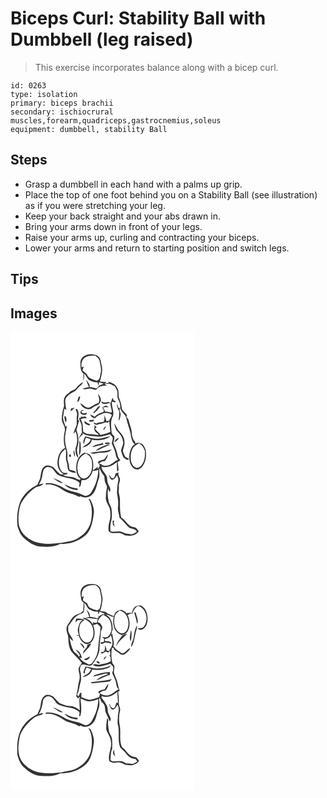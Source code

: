 # Biceps Curl: Stability Ball with Dumbbell (leg raised)
> This exercise incorporates balance along with a bicep curl.

``` 
id: 0263 
type: isolation 
primary: biceps brachii 
secondary: ischiocrural muscles,forearm,quadriceps,gastrocnemius,soleus 
equipment: dumbbell, stability Ball 
``` 

## Steps

 - Grasp a dumbbell in each hand with a palms up grip.
 - Place the top of one foot behind you on a Stability Ball (see illustration) as if you were stretching your leg.
 - Keep your back straight and your abs drawn in.
 - Bring your arms down in front of your legs.
 - Raise your arms up, curling and contracting your biceps.
 - Lower your arms and return to starting position and switch legs.

## Tips


## Images

<svg width="221pt" height="275pt" viewBox="0 0 221 275" xmlns="http://www.w3.org/2000/svg"><g fill="#FFF"><path d="M0 0h221v275H0V0m83.93 35.54c-.02 4.95-.55 10.85 3.59 14.44-.09 3.04-.09 6.09-.06 9.13.77-3 1.24-6.09.66-9.17 2.47 1.67 3.2 4.68 5.1 6.82 3.22 2.46 7.28 3.71 11.32 3.57.08 1.46.58 2.74 1.5 3.84 0-.99-.01-2.98-.01-3.97 1.93.63 3.88 1.22 5.81 1.88-1.92.81-3.87 1.55-5.78 2.38-.75 1.24-1.52 2.58-2.92 3.19-2.77-.59-5.5-1.37-8.33-1.6.92-3.51-2.36-5.88-3.89-8.62-.03.14-.08.42-.1.55 1.11 2.74 2.13 5.5 3.32 8.2-2.6.49-5.2 1.05-7.77 1.69 3.24 2.32 7.18-.89 10.72.3 2.29.15 5.25 2.51 6.94-.07 2.5-3.36 7.12-3.67 10.97-3.8 1.27.9 2.55 1.79 3.85 2.65-2.19-1.58-4.41-3.18-6.09-5.33 1.61.19 3.19 1 4.84.65 2.78-.59 4.97 1.74 7.39 2.7 1.33 2.56 3.37 5.01 3.37 8.04.22 2.64-.53 5.51.96 7.88 1.72 3.17 2.62 6.68 2.43 10.3l-2.12.04c-.47-1.85-1.08-3.67-2-5.36.16 3.24 1.02 6.47 2.74 9.23.55 3.83-.48 7.61-.6 11.43 1.97-2.1 1.9-5.07 2.53-7.7-.47-1.86-.96-3.72-1.58-5.54.36-.67.73-1.34 1.1-2.01.75 5.2 6.59 7.5 7.34 12.71 1.39 7.13 4.59 13.8 5.41 21.06.83 3.52 1.69 7.58 4.78 9.84-1.42.64-2.71 1.58-3.48 2.96-3.35 5.46-4.13 12.35-2.51 18.51 1.02 3.46 3.04 7.13 6.67 8.36 3.2 1.25 6.36-1.11 8.21-3.54 4.5-5.6 5.03-13.23 3.87-20.06-1.27-2.64-2.22-5.9-5.12-7.21-2.25-.88-4.9-1.43-7.13-.09-.12-.58-.35-1.74-.47-2.32-2.81-2.81-3.58-6.82-3.86-10.62-.31-5.18-2.69-9.89-3.72-14.92-.24-1.71-1.7-2.76-2.73-3.99.16-.49.49-1.46.65-1.94-1.4-3.46-5.92-5.02-6.23-9.07-.41-4.48-1.81-8.73-3.6-12.83-.29-3.96.29-8.3-2.22-11.72-1.83-3.96-6.25-5.35-10.09-6.55l.27 1.74c-1.37-.13-2.74-.24-4.11-.32l1.08-1.36c-2.55-.11-5.1-.29-7.64-.56 1.47-3.97 2.16-8.17 2.74-12.35.7-4.49-1.26-8.74-1.82-13.12-.64-4.34-5.05-6.75-9.11-6.98-6.12-1.19-14.04 1.83-15.07 8.63m-4.89 31.42c-1.78 2.92-5.64 2.87-7.98 5.15-2.28 1.99-5.35 3.55-6.21 6.7-1.39 3.19-.73 6.66-.52 9.99-1.72 4.89-2.69 10.05-2.8 15.23-.17 5.29 4.91 9.49 3.61 14.86-1.49 6.65-1.73 13.74.37 20.29-5.75 2.49-8.12 8.96-8.97 14.73-.96 6.26 1.27 13.49 7.29 16.44-1.43.64-3.04 1.16-4.46.11-3.19-2.37-5.42-5.77-8.37-8.39-3.1-1.64-7.46-3.3-10.4-.47-3.59 2.62-3.81 7.37-4.57 11.38-.21 3.76-2.41 6.91-3.72 10.34-9.33 4.45-17.39 12.06-21.22 21.78-3.14 8.81-3.6 18.38-2.76 27.62 1.6 5.4 3.66 11.12 8.13 14.83 5.45 4.96 12.03 9.46 19.62 9.91 7.97.6 16.36.61 23.64-3.15 4.45.48 8.86-.73 13.24-1.41 9.49-2.63 19.35-8.13 23.08-17.77 2.38-6 3.37-12.49 4.11-18.87.06-5.37-1.85-10.6-4.37-15.28-.56-.21-1.68-.64-2.24-.85 5.12 8.38 4.72 18.66 2.82 27.95-2.07 8.48-8.21 15.46-15.79 19.58-5.56 3.67-12.41 3.49-18.59 5.38-10.99 1.1-22.45 2.46-33.1-1.34-7.42-3.15-14.6-8.46-17.49-16.27-2.29-4.45-1.72-9.6-1.81-14.43.64-5.64 1-11.57 3.79-16.65 3.95-6.81 9.44-12.73 15.86-17.27 3.15-2.44 8.18-1.59 10.33-5.27-1.89.29-3.73.77-5.57 1.27 2.12-3.41 3.71-7.2 4.24-11.21.6-3.07.74-6.83 3.66-8.73 2.12-1.96 5.46-1.2 7.7.13 2.57 2.15 4.09 5.21 6.35 7.62 8.22 5.39 19.34 3.27 26.95 9.98-.21 1.76-.39 3.52-.49 5.29 2.9-1.62 1.88-5.89 3.13-8.65 6.8 2.01 11.49-5.25 13.09-10.87 2.32.05 4.61-.4 6.78-1.21-.26 9.63-3.32 19.09-8.61 27.14-1.41 2.37-4.08 3.84-6.78 4.15-1.64-.48-3.17-1.28-4.73-1.96-5.27-2.56-11.26-2.95-16.67-5.16-3.13-1.06-5.64-3.32-8.68-4.59-5.46-2.59-11.56-4.36-17.64-3.49.04.4.12 1.22.17 1.62 3.2-.73 6.46-.37 9.51.79 7.18 1.89 12.35 7.91 19.57 9.73 3.73.81 7.28 2.14 10.57 4.09.75-.22 1.51-.45 2.26-.67 4.03 2.61 9.69 1.53 13.15-1.54 5.65-4.88 5.81-12.86 8.42-19.37 1.7-4.08-.08-8.47.93-12.63 1.38 3.49 3.35 6.64 5.67 9.56.54 2.87.1 5.99 1.57 8.63.65 1.67 2.08 3.26 1.58 5.17-1.03 4.55-1.24 9.22-1.28 13.87.54 3.29 2.64 6.05 3.9 9.09 1.63 3.47 1.66 7.38 1.55 11.13-.04 4.79-2.49 9.21-2.31 14.02.19 1.67-.43 4.03 1.44 4.95 3.16 2.43 7.33.92 10.96 1.18 2.92-.18 5.28 1.8 7.78 3 5.69.83 12.83.38 16.11-5.12-1.59-1.92-2.87-4.82-5.75-4.85-7.09-.44-9.44-8.41-15.16-11.41-1.92-7.15-1.48-14.57-1.6-21.89.09-3.69-1.83-7.14-1.41-10.83.21-1.68.26-3.36.13-5.05-.25-3.2 2.04-6.21 1.08-9.42-.8-2.36-2.47-4.6-1.44-7.21-1.18.47-2.36.94-3.54 1.4-.74 2.06-.89 5.04-3.18 6.01-2.61-.32-3.51-3.14-4.86-5 .67 2.39.99 5.76 3.82 6.59 3-.39 4.38-3.25 5.97-5.43.59 1.99 1.94 3.96 1.46 6.12-1.16 4.93-1.27 10.01-1.6 15.03.98 5.57 1.95 11.22 1.24 16.89-.67 4.37 1.39 8.48 1.77 12.77 3.9 3.32 6.94 7.44 10.53 11.03 2.94 3.15 8.63 1.44 10.32 5.99-1.95 1.04-3.82 2.27-5.93 2.97-1.92.07-3.8-.46-5.7-.64-3.54-.12-6.33-3.04-9.93-2.78-3.41.15-6.88 1.01-10.18-.3-.26-4.58-.06-9.24 1.35-13.64.72-4.02.46-8.16.12-12.21-.26-3.35-2.46-6.06-3.44-9.19-1.06-5.25-1.88-10.65-.78-15.98.48.99 1.43 2.99 1.91 3.99 2.25-3.55-.79-6.78-1.99-10.04-1.45-3.29-.26-7.31-2.56-10.32-1.66-3.41-5.21-5.98-5.38-9.98 6.71 1.95 13.61-1.09 18.54-5.58.07 3.9.14 7.81.23 11.71.59-.72 1.19-1.44 1.79-2.15-.19-3.24-.62-6.47-1.18-9.66 1.09-.58 2.19-1.16 3.29-1.74-1.07-2.11-2.85-3.92-3.27-6.32-.79-5.23-3.28-9.98-5.16-14.88.88-2.62 1.65-5.33 1.07-8.11-1.8-1.4-3.37-3.19-3.19-5.64-.43-5.63-1.44-11.68 1.04-16.99 3.36-6-1.57-12.38-.48-18.7 1.31.16 2.54.66 3.78 1.06.17-.38.49-1.14.65-1.52-.67-.33-2.02-1-2.69-1.33-.08-.64-.25-1.92-.33-2.55-.29.15-.88.46-1.17.61-.58 1.75-1.2 3.49-1.83 5.23-.69-.32-2.08-.96-2.77-1.28-2.85 1.58-5.79.73-8.49-.62.93 5.25 7.38 2.56 10.71 1.75.42 2.41.73 4.85 1.34 7.24.26 1.53 1.21 3.37-.13 4.66-2.42-.6-4.79-1.57-7.37-1.29-.63-1.79-1.49-3.49-2.48-5.11 2.32-.13 4.64-.21 6.97-.18-1.05-.63-2.07-1.32-3.16-1.86-1.84.25-3.27 1.68-4.91 2.45 1.41 1.23 2.32 2.77 2.02 4.73-1.92 1.36-4.6 1.14-6.31 2.94-1.82.58-3.2 1.86-4.46 3.25-1.8-.86-3.56-1.81-5.34-2.69.6 2.8 3.16 3.94 5.68 4.58 1.95-2.85 5.34-4 8.37-5.33 3.52-1.72 7.82-1.41 11.13.66l.59.58c-.87 2.46-2.17 4.72-3.39 7.01-1.07.15-2.14.28-3.21.41-.31-2.43-1.25-4.69-2.23-6.92-.17 2.56.42 5.39-1.04 7.68-2.86.89-6.18.02-8.66 2.21-1.16-.56-2.32-1.12-3.5-1.65 1.02 2.89 4.1 3.94 6.6 2.06 3.96.66 7.12-3.52 10.93-1.44.31-.59.93-1.79 1.24-2.38.54 4.42 1.14 8.84 1.41 13.29-3.67 2.06-7.85 2.64-11.85 3.75-.54-.77-1.06-1.56-1.56-2.35-1.99-1.49-3.65-3.34-5.11-5.34.72-.46 1.44-.93 2.16-1.39-.62-.71-1.88-2.14-2.5-2.86-.07.79-.05 1.57.06 2.35-1.52 3.11.73 6.13 3.35 7.7.43.51 1.27 1.55 1.7 2.06-4-.54-7.97-1.42-12.03-1.39-2.51 0-4.77-1.33-6.74-2.77-.44-5.08-.13-10.44-3-14.94 2.35-1.1 4.98-1.2 7.53-1.12-.75-.84-1.51-1.69-2.27-2.52-1.69 1.02-3.57.88-5.41.51l.6 1.22c-.65.16-1.95.46-2.6.62.53 1.91 1.35 3.72 2.19 5.52 1.96 3.53.66 7.66 1.54 11.45-1.29 2.72-3.22 5.15-3.88 8.16 1.46-1.93 2.48-4.37 4.92-5.26-.18-.53-.52-1.6-.69-2.13 5.38 4.44 12.55 3.28 18.95 4.6 4.85-.08 9.64-1.5 14.2-3.08 1.09 1.47 2.83 2.56 3.39 4.36.17 2.39-.7 4.68-1.18 6.98 2.15 4.53 4.35 9.13 4.98 14.17.17 1.96 1.47 3.51 2.53 5.08-4.11 1.6-6.9 5.45-11.18 6.67-3.1 1.02-6.93.83-9.4-1.5l-2.35-.2c1.67-2.3 4.39-3.32 7.13-3.34 2-2.33 3.34-5.16 3.83-8.19-1.67 1.84-2.92 4-4.44 5.96-2.53 1.13-5.65 1.27-7.67 3.35.07 1.78 1.84 2.81 2.2 4.5a7.37 7.37 0 0 1-2.76 3.91l.36-3.16c-1.47 2.16-3.82 3.38-5.99 4.71 1.13-6.04.97-12.91-2.96-17.95-1.55-2.28-4.58-2.37-6.93-3.28-7.16 2.73-10.07 11.19-9.98 18.29.1 4.78.95 10.83 5.64 13.28-.68.43-1.37.85-2.06 1.26-3.38-1.49-6.64-3.71-10.47-3.78-3.12-.06-6.18-.66-9.02-1.98 1.91-1.06 4.99-.07 5.69-2.71-2.42.28-5.32.5-7.08-1.56-4.41-5.15-4.18-12.82-2.19-18.94 1.01-3.55 3.84-6.02 6.53-8.34 1.83 5.12-.54 10.61 1.5 15.64 1 2.94.84 6.11 1.58 9.11 1.77 3.59 6.28 3.45 9.64 4.23-.81-3.58-5.2-2.83-7.85-4.01-.63-3.37-.69-6.86-1.89-10.1-1.41-3.37-.16-7.04-.71-10.53-.72-4.91-2.72-9.6-2.72-14.62-.46-6.08 1.6-11.89 2.22-17.87-.42.43-1.25 1.3-1.67 1.73-.9-4.32-3.76-8.36-2.75-12.93.59-3.01.6-6.15 1.6-9.06.76.65 1.5 1.32 2.23 2.01-.63-3.56-1.31-7.15-1.41-10.78-.07-5.43 5.16-8.61 9.35-10.92 3.63-1.11 5.15-4.84 7.96-7.05 1.62-1.37 3.59-2.62 3.96-4.89a24.293 24.293 0 0 0-7.92 6.79m26.05 7.56c.4 3.62 2.9 7.46.32 10.84-3.66 1.11-6.71 3.37-10.06 5.06-4.78 2.01-7.73-3.14-11.55-4.84 1.7 5.82 9.96 9.67 14.88 5.16 2.56-2.68 7.5-2.16 8.76-6.15 2.41-3.34.14-7.52-2.35-10.07m-23.25 3.1c-.72 2.16-1.39 4.34-1.74 6.6 2.86-.94 2.82-4.32 3.61-6.72l-1.87.12m17.79 18.46c.03.43.08 1.3.11 1.73.67-.62 1.35-1.24 2.04-1.85 2.71-1.67 4.18-4.63 6.14-7.04-4.44-.14-4.84 5.41-8.29 7.16m-27.19-4.14c-.01.82-.03 2.47-.03 3.29 1.59-1.44 3.21-2.85 4.68-4.41-1.56.32-3.11.71-4.65 1.12m5.55.95c.89 2.23 2.48 4.41 1.78 6.95-.65 3.65-.06 7.34-.31 11.01-.73 4.06-3.71 7.42-3.78 11.66.77-1.15 1.53-2.32 2.27-3.49 2.7 6.36 2.7 13.71.25 20.13-.57 4.02.02 9.04 3.26 11.85-.62-4.23-2.69-8.58-1.12-12.85 2.24-6.37 1.18-13.37-.94-19.63-.6-1.49.37-2.92.7-4.34.86-2.49 1.07-5.17 2.24-7.54-.33-.42-.99-1.27-1.33-1.69.3-3.82 1.55-8.07-.61-11.58-.42-1.32-1.46-.95-2.41-.48m6.31 2.17c-2.68 4.36 8.36 6.41 7.33 1.64-2.32 1.09-6.34 1.79-6.62-1.83.77-.18 2.3-.53 3.07-.71-1.39-1.02-2.91-.55-3.78.9m-19.82 6.18c.7 2.4.27 5.31 2.13 7.23.93-2.51.71-5.13-.65-7.43l-1.48.2m29.98 4.5c.05.42.16 1.25.21 1.67 2.35.69 4.8.35 5.94-2.07-2.05.16-4.1.33-6.15.4m-.54 6.43c.51-.34 1.53-1.03 2.05-1.37-2.54-1.05-4.95-2.35-7.14-4.01-1.13 3.31 2.76 4.3 5.09 5.38m30.42-2.56c.66 2.87 1.76 5.61 2.73 8.38 3.57 3.57 7.3 7.65 7.86 12.91 1.5 4.32-2.66 7.91-2.09 12.2.63 2.57 1.55 5.08 2.74 7.44 2 1.22 4.58 4.65 6.63 1.73-1.52-.88-3.26-1.43-4.62-2.56-1.04-2.18-2.21-4.35-2.69-6.74.21-3.77 2.5-7.2 1.89-11.07.09-4.94-2.84-9.11-6.1-12.53-2.89-2.72-3.6-6.91-6.35-9.76m-9.48 3.65c-2 .81-3.7 2.12-3.25 4.52 1.33-1.32 2.39-2.86 3.25-4.52M89.7 125.29c-1.18 2.9-3.47 6.15-1.64 9.28.63-2.65 1.38-5.27 2.57-7.72 1.87.61 3.75 1.19 5.63 1.77-1 5.44-7 6.43-10.01 10.23 4.74-1.53 10.91-3.86 11.27-9.7 7.4 1.55 16.26.89 22.29-4.04-5.29.8-10.32 3.21-15.75 2.89-4.99.46-9.57-1.81-14.36-2.71m35.23 7.06c2.02-1.44 4.29-2.88 5.15-5.33-2.48.83-4.97 2.43-5.15 5.33m-42.3-2.08c.18 6.07-.21 12.13-.39 18.19 2.67-3.81 2.09-8.57 2-12.96-.06-1.86-.5-3.71-1.61-5.23m30.77 2.69c-.14 2.98 4.36.91 6.09 1.25-1.07-2.62-4.07-1.17-6.09-1.25m-3.72.73c-3.96 1.02-8.62 1.28-11.6 4.43 4.61-.84 9.08-2.27 13.69-3.13-.68-.57-2.3-4.28-2.09-1.3m-.69 4.34c-2.43 1.19-5.11 2.39-6.45 4.9 2.84-1.18 5.41-2.94 8.3-4.03 2.96-1.26 6.18-2.06 8.78-4.05-3.77.12-7.25 1.66-10.63 3.18m-13.24 6.89c3.73 2.55 8.22-.3 12.32.01 4.55-.62 10.23.13 13.35-4-8.36 2.5-17.16 2.31-25.67 3.99m-18.27 5.14c-.14-2.92-.54-5.82-1.25-8.66-1.17 2.98-.4 6.04 1.25 8.66m-6.02-.11c1.55-.18 1.32-2.88-.08-3.14-1.48.23-1.27 2.83.08 3.14m-20.35 25.34c3.45 2.63 7.07 5.41 11.4 6.31-.04-.23-.13-.69-.17-.93-3.31-2.55-7.35-3.92-11.23-5.38m13.6 7.53c3.92 4.7 10.12 6.69 16.07 6.84-.09-.49-.29-1.46-.39-1.94-5.65-.23-10.57-2.88-15.68-4.9m57.92 43.56c-.31 2.77.12 5.59 2.36 7.49-.27-1.74-.7-3.45-1.17-5.15.22-.75.45-1.5.68-2.24-.47-.03-1.4-.07-1.87-.1z"/><path d="M89 31.03c3.63-3 8.61-2.77 13.03-2.55 1.97 1.89 4.54 3.65 4.97 6.56.73 4.59 2.41 9.23 1.25 13.9-.78 3.55-.65 8.55-5.03 9.62-2.81-1.05-5.68-2.02-8.31-3.47-1.9-1.15-2.53-3.42-3.84-5.07-1.56-1.34-3.27-2.52-4.81-3.89.66-1.53 1.03-3.15 1.65-4.69-.65.27-1.96.81-2.62 1.08-.59-4.09.15-8.9 3.71-11.49zM147.11 138.97c1.71-2.6 4.62-3.95 7.21-5.49 3.59 1.99 5.77 5.44 6.97 9.27.22 5.07.14 10.44-2.55 14.93-1.69 2.93-4.71 6.27-8.49 5.04-3.42-1.59-5.22-5.28-5.75-8.84-.57-5.06-.18-10.5 2.61-14.91zM90.34 145.61c3.67 1.92 6.77 5.16 7.32 9.43.54 5.38.64 11.31-2.48 16-1.94 2.95-5.44 5.81-9.18 4.48-3.91-1.95-5.22-6.64-5.69-10.65-.29-5.09.65-10.58 3.91-14.66 1.6-2.04 3.98-3.22 6.12-4.6z"/></g><g fill="#333"><path d="M83.93 35.54c1.03-6.8 8.95-9.82 15.07-8.63 4.06.23 8.47 2.64 9.11 6.98.56 4.38 2.52 8.63 1.82 13.12-.58 4.18-1.27 8.38-2.74 12.35 2.54.27 5.09.45 7.64.56l-1.08 1.36c1.37.08 2.74.19 4.11.32l-.27-1.74c3.84 1.2 8.26 2.59 10.09 6.55 2.51 3.42 1.93 7.76 2.22 11.72 1.79 4.1 3.19 8.35 3.6 12.83.31 4.05 4.83 5.61 6.23 9.07-.16.48-.49 1.45-.65 1.94 1.03 1.23 2.49 2.28 2.73 3.99 1.03 5.03 3.41 9.74 3.72 14.92.28 3.8 1.05 7.81 3.86 10.62.12.58.35 1.74.47 2.32 2.23-1.34 4.88-.79 7.13.09 2.9 1.31 3.85 4.57 5.12 7.21 1.16 6.83.63 14.46-3.87 20.06-1.85 2.43-5.01 4.79-8.21 3.54-3.63-1.23-5.65-4.9-6.67-8.36-1.62-6.16-.84-13.05 2.51-18.51.77-1.38 2.06-2.32 3.48-2.96-3.09-2.26-3.95-6.32-4.78-9.84-.82-7.26-4.02-13.93-5.41-21.06-.75-5.21-6.59-7.51-7.34-12.71-.37.67-.74 1.34-1.1 2.01.62 1.82 1.11 3.68 1.58 5.54-.63 2.63-.56 5.6-2.53 7.7.12-3.82 1.15-7.6.6-11.43-1.72-2.76-2.58-5.99-2.74-9.23.92 1.69 1.53 3.51 2 5.36l2.12-.04c.19-3.62-.71-7.13-2.43-10.3-1.49-2.37-.74-5.24-.96-7.88 0-3.03-2.04-5.48-3.37-8.04-2.42-.96-4.61-3.29-7.39-2.7-1.65.35-3.23-.46-4.84-.65 1.68 2.15 3.9 3.75 6.09 5.33-1.3-.86-2.58-1.75-3.85-2.65-3.85.13-8.47.44-10.97 3.8-1.69 2.58-4.65.22-6.94.07-3.54-1.19-7.48 2.02-10.72-.3 2.57-.64 5.17-1.2 7.77-1.69-1.19-2.7-2.21-5.46-3.32-8.2.02-.13.07-.41.1-.55 1.53 2.74 4.81 5.11 3.89 8.62 2.83.23 5.56 1.01 8.33 1.6 1.4-.61 2.17-1.95 2.92-3.19 1.91-.83 3.86-1.57 5.78-2.38-1.93-.66-3.88-1.25-5.81-1.88 0 .99.01 2.98.01 3.97-.92-1.1-1.42-2.38-1.5-3.84-4.04.14-8.1-1.11-11.32-3.57-1.9-2.14-2.63-5.15-5.1-6.82.58 3.08.11 6.17-.66 9.17-.03-3.04-.03-6.09.06-9.13-4.14-3.59-3.61-9.49-3.59-14.44M89 31.03c-3.56 2.59-4.3 7.4-3.71 11.49.66-.27 1.97-.81 2.62-1.08-.62 1.54-.99 3.16-1.65 4.69 1.54 1.37 3.25 2.55 4.81 3.89 1.31 1.65 1.94 3.92 3.84 5.07 2.63 1.45 5.5 2.42 8.31 3.47 4.38-1.07 4.25-6.07 5.03-9.62 1.16-4.67-.52-9.31-1.25-13.9-.43-2.91-3-4.67-4.97-6.56-4.42-.22-9.4-.45-13.03 2.55m58.11 107.94c-2.79 4.41-3.18 9.85-2.61 14.91.53 3.56 2.33 7.25 5.75 8.84 3.78 1.23 6.8-2.11 8.49-5.04 2.69-4.49 2.77-9.86 2.55-14.93-1.2-3.83-3.38-7.28-6.97-9.27-2.59 1.54-5.5 2.89-7.21 5.49z"/><path d="M79.04 66.96c2.11-2.81 4.83-5.13 7.92-6.79-.37 2.27-2.34 3.52-3.96 4.89-2.81 2.21-4.33 5.94-7.96 7.05-4.19 2.31-9.42 5.49-9.35 10.92.1 3.63.78 7.22 1.41 10.78a60.34 60.34 0 0 0-2.23-2.01c-1 2.91-1.01 6.05-1.6 9.06-1.01 4.57 1.85 8.61 2.75 12.93.42-.43 1.25-1.3 1.67-1.73-.62 5.98-2.68 11.79-2.22 17.87 0 5.02 2 9.71 2.72 14.62.55 3.49-.7 7.16.71 10.53 1.2 3.24 1.26 6.73 1.89 10.1 2.65 1.18 7.04.43 7.85 4.01-3.36-.78-7.87-.64-9.64-4.23-.74-3-.58-6.17-1.58-9.11-2.04-5.03.33-10.52-1.5-15.64-2.69 2.32-5.52 4.79-6.53 8.34-1.99 6.12-2.22 13.79 2.19 18.94 1.76 2.06 4.66 1.84 7.08 1.56-.7 2.64-3.78 1.65-5.69 2.71 2.84 1.32 5.9 1.92 9.02 1.98 3.83.07 7.09 2.29 10.47 3.78.69-.41 1.38-.83 2.06-1.26-4.69-2.45-5.54-8.5-5.64-13.28-.09-7.1 2.82-15.56 9.98-18.29 2.35.91 5.38 1 6.93 3.28 3.93 5.04 4.09 11.91 2.96 17.95 2.17-1.33 4.52-2.55 5.99-4.71l-.36 3.16a7.37 7.37 0 0 0 2.76-3.91c-.36-1.69-2.13-2.72-2.2-4.5 2.02-2.08 5.14-2.22 7.67-3.35 1.52-1.96 2.77-4.12 4.44-5.96-.49 3.03-1.83 5.86-3.83 8.19-2.74.02-5.46 1.04-7.13 3.34l2.35.2c2.47 2.33 6.3 2.52 9.4 1.5 4.28-1.22 7.07-5.07 11.18-6.67-1.06-1.57-2.36-3.12-2.53-5.08-.63-5.04-2.83-9.64-4.98-14.17.48-2.3 1.35-4.59 1.18-6.98-.56-1.8-2.3-2.89-3.39-4.36-4.56 1.58-9.35 3-14.2 3.08-6.4-1.32-13.57-.16-18.95-4.6.17.53.51 1.6.69 2.13-2.44.89-3.46 3.33-4.92 5.26.66-3.01 2.59-5.44 3.88-8.16-.88-3.79.42-7.92-1.54-11.45-.84-1.8-1.66-3.61-2.19-5.52.65-.16 1.95-.46 2.6-.62l-.6-1.22c1.84.37 3.72.51 5.41-.51.76.83 1.52 1.68 2.27 2.52-2.55-.08-5.18.02-7.53 1.12 2.87 4.5 2.56 9.86 3 14.94 1.97 1.44 4.23 2.77 6.74 2.77 4.06-.03 8.03.85 12.03 1.39-.43-.51-1.27-1.55-1.7-2.06-2.62-1.57-4.87-4.59-3.35-7.7-.11-.78-.13-1.56-.06-2.35.62.72 1.88 2.15 2.5 2.86-.72.46-1.44.93-2.16 1.39 1.46 2 3.12 3.85 5.11 5.34.5.79 1.02 1.58 1.56 2.35 4-1.11 8.18-1.69 11.85-3.75-.27-4.45-.87-8.87-1.41-13.29-.31.59-.93 1.79-1.24 2.38-3.81-2.08-6.97 2.1-10.93 1.44-2.5 1.88-5.58.83-6.6-2.06 1.18.53 2.34 1.09 3.5 1.65 2.48-2.19 5.8-1.32 8.66-2.21 1.46-2.29.87-5.12 1.04-7.68.98 2.23 1.92 4.49 2.23 6.92 1.07-.13 2.14-.26 3.21-.41 1.22-2.29 2.52-4.55 3.39-7.01l-.59-.58c-3.31-2.07-7.61-2.38-11.13-.66-3.03 1.33-6.42 2.48-8.37 5.33-2.52-.64-5.08-1.78-5.68-4.58 1.78.88 3.54 1.83 5.34 2.69 1.26-1.39 2.64-2.67 4.46-3.25 1.71-1.8 4.39-1.58 6.31-2.94.3-1.96-.61-3.5-2.02-4.73 1.64-.77 3.07-2.2 4.91-2.45 1.09.54 2.11 1.23 3.16 1.86-2.33-.03-4.65.05-6.97.18.99 1.62 1.85 3.32 2.48 5.11 2.58-.28 4.95.69 7.37 1.29 1.34-1.29.39-3.13.13-4.66-.61-2.39-.92-4.83-1.34-7.24-3.33.81-9.78 3.5-10.71-1.75 2.7 1.35 5.64 2.2 8.49.62.69.32 2.08.96 2.77 1.28.63-1.74 1.25-3.48 1.83-5.23.29-.15.88-.46 1.17-.61.08.63.25 1.91.33 2.55.67.33 2.02 1 2.69 1.33-.16.38-.48 1.14-.65 1.52-1.24-.4-2.47-.9-3.78-1.06-1.09 6.32 3.84 12.7.48 18.7-2.48 5.31-1.47 11.36-1.04 16.99-.18 2.45 1.39 4.24 3.19 5.64.58 2.78-.19 5.49-1.07 8.11 1.88 4.9 4.37 9.65 5.16 14.88.42 2.4 2.2 4.21 3.27 6.32-1.1.58-2.2 1.16-3.29 1.74.56 3.19.99 6.42 1.18 9.66-.6.71-1.2 1.43-1.79 2.15-.09-3.9-.16-7.81-.23-11.71-4.93 4.49-11.83 7.53-18.54 5.58.17 4 3.72 6.57 5.38 9.98 2.3 3.01 1.11 7.03 2.56 10.32 1.2 3.26 4.24 6.49 1.99 10.04-.48-1-1.43-3-1.91-3.99-1.1 5.33-.28 10.73.78 15.98.98 3.13 3.18 5.84 3.44 9.19.34 4.05.6 8.19-.12 12.21-1.41 4.4-1.61 9.06-1.35 13.64 3.3 1.31 6.77.45 10.18.3 3.6-.26 6.39 2.66 9.93 2.78 1.9.18 3.78.71 5.7.64 2.11-.7 3.98-1.93 5.93-2.97-1.69-4.55-7.38-2.84-10.32-5.99-3.59-3.59-6.63-7.71-10.53-11.03-.38-4.29-2.44-8.4-1.77-12.77.71-5.67-.26-11.32-1.24-16.89.33-5.02.44-10.1 1.6-15.03.48-2.16-.87-4.13-1.46-6.12-1.59 2.18-2.97 5.04-5.97 5.43-2.83-.83-3.15-4.2-3.82-6.59 1.35 1.86 2.25 4.68 4.86 5 2.29-.97 2.44-3.95 3.18-6.01 1.18-.46 2.36-.93 3.54-1.4-1.03 2.61.64 4.85 1.44 7.21.96 3.21-1.33 6.22-1.08 9.42.13 1.69.08 3.37-.13 5.05-.42 3.69 1.5 7.14 1.41 10.83.12 7.32-.32 14.74 1.6 21.89 5.72 3 8.07 10.97 15.16 11.41 2.88.03 4.16 2.93 5.75 4.85-3.28 5.5-10.42 5.95-16.11 5.12-2.5-1.2-4.86-3.18-7.78-3-3.63-.26-7.8 1.25-10.96-1.18-1.87-.92-1.25-3.28-1.44-4.95-.18-4.81 2.27-9.23 2.31-14.02.11-3.75.08-7.66-1.55-11.13-1.26-3.04-3.36-5.8-3.9-9.09.04-4.65.25-9.32 1.28-13.87.5-1.91-.93-3.5-1.58-5.17-1.47-2.64-1.03-5.76-1.57-8.63-2.32-2.92-4.29-6.07-5.67-9.56-1.01 4.16.77 8.55-.93 12.63-2.61 6.51-2.77 14.49-8.42 19.37-3.46 3.07-9.12 4.15-13.15 1.54-.75.22-1.51.45-2.26.67-3.29-1.95-6.84-3.28-10.57-4.09-7.22-1.82-12.39-7.84-19.57-9.73-3.05-1.16-6.31-1.52-9.51-.79-.05-.4-.13-1.22-.17-1.62 6.08-.87 12.18.9 17.64 3.49 3.04 1.27 5.55 3.53 8.68 4.59 5.41 2.21 11.4 2.6 16.67 5.16 1.56.68 3.09 1.48 4.73 1.96 2.7-.31 5.37-1.78 6.78-4.15 5.29-8.05 8.35-17.51 8.61-27.14-2.17.81-4.46 1.26-6.78 1.21-1.6 5.62-6.29 12.88-13.09 10.87-1.25 2.76-.23 7.03-3.13 8.65.1-1.77.28-3.53.49-5.29-7.61-6.71-18.73-4.59-26.95-9.98-2.26-2.41-3.78-5.47-6.35-7.62-2.24-1.33-5.58-2.09-7.7-.13-2.92 1.9-3.06 5.66-3.66 8.73-.53 4.01-2.12 7.8-4.24 11.21 1.84-.5 3.68-.98 5.57-1.27-2.15 3.68-7.18 2.83-10.33 5.27-6.42 4.54-11.91 10.46-15.86 17.27-2.79 5.08-3.15 11.01-3.79 16.65.09 4.83-.48 9.98 1.81 14.43 2.89 7.81 10.07 13.12 17.49 16.27 10.65 3.8 22.11 2.44 33.1 1.34 6.18-1.89 13.03-1.71 18.59-5.38 7.58-4.12 13.72-11.1 15.79-19.58 1.9-9.29 2.3-19.57-2.82-27.95.56.21 1.68.64 2.24.85 2.52 4.68 4.43 9.91 4.37 15.28-.74 6.38-1.73 12.87-4.11 18.87-3.73 9.64-13.59 15.14-23.08 17.77-4.38.68-8.79 1.89-13.24 1.41-7.28 3.76-15.67 3.75-23.64 3.15-7.59-.45-14.17-4.95-19.62-9.91-4.47-3.71-6.53-9.43-8.13-14.83-.84-9.24-.38-18.81 2.76-27.62 3.83-9.72 11.89-17.33 21.22-21.78 1.31-3.43 3.51-6.58 3.72-10.34.76-4.01.98-8.76 4.57-11.38 2.94-2.83 7.3-1.17 10.4.47 2.95 2.62 5.18 6.02 8.37 8.39 1.42 1.05 3.03.53 4.46-.11-6.02-2.95-8.25-10.18-7.29-16.44.85-5.77 3.22-12.24 8.97-14.73-2.1-6.55-1.86-13.64-.37-20.29 1.3-5.37-3.78-9.57-3.61-14.86.11-5.18 1.08-10.34 2.8-15.23-.21-3.33-.87-6.8.52-9.99.86-3.15 3.93-4.71 6.21-6.7 2.34-2.28 6.2-2.23 7.98-5.15m11.3 78.65c-2.14 1.38-4.52 2.56-6.12 4.6-3.26 4.08-4.2 9.57-3.91 14.66.47 4.01 1.78 8.7 5.69 10.65 3.74 1.33 7.24-1.53 9.18-4.48 3.12-4.69 3.02-10.62 2.48-16-.55-4.27-3.65-7.51-7.32-9.43z"/><path d="M105.09 74.52c2.49 2.55 4.76 6.73 2.35 10.07-1.26 3.99-6.2 3.47-8.76 6.15-4.92 4.51-13.18.66-14.88-5.16 3.82 1.7 6.77 6.85 11.55 4.84 3.35-1.69 6.4-3.95 10.06-5.06 2.58-3.38.08-7.22-.32-10.84zM81.84 77.62l1.87-.12c-.79 2.4-.75 5.78-3.61 6.72.35-2.26 1.02-4.44 1.74-6.6zM99.63 96.08c3.45-1.75 3.85-7.3 8.29-7.16-1.96 2.41-3.43 5.37-6.14 7.04-.69.61-1.37 1.23-2.04 1.85-.03-.43-.08-1.3-.11-1.73zM72.44 91.94c1.54-.41 3.09-.8 4.65-1.12-1.47 1.56-3.09 2.97-4.68 4.41 0-.82.02-2.47.03-3.29zM77.99 92.89c.95-.47 1.99-.84 2.41.48 2.16 3.51.91 7.76.61 11.58.34.42 1 1.27 1.33 1.69-1.17 2.37-1.38 5.05-2.24 7.54-.33 1.42-1.3 2.85-.7 4.34 2.12 6.26 3.18 13.26.94 19.63-1.57 4.27.5 8.62 1.12 12.85-3.24-2.81-3.83-7.83-3.26-11.85 2.45-6.42 2.45-13.77-.25-20.13-.74 1.17-1.5 2.34-2.27 3.49.07-4.24 3.05-7.6 3.78-11.66.25-3.67-.34-7.36.31-11.01.7-2.54-.89-4.72-1.78-6.95zM84.3 95.06c.87-1.45 2.39-1.92 3.78-.9-.77.18-2.3.53-3.07.71.28 3.62 4.3 2.92 6.62 1.83 1.03 4.77-10.01 2.72-7.33-1.64zM64.48 101.24l1.48-.2c1.36 2.3 1.58 4.92.65 7.43-1.86-1.92-1.43-4.83-2.13-7.23zM94.46 105.74c2.05-.07 4.1-.24 6.15-.4-1.14 2.42-3.59 2.76-5.94 2.07-.05-.42-.16-1.25-.21-1.67zM93.92 112.17c-2.33-1.08-6.22-2.07-5.09-5.38 2.19 1.66 4.6 2.96 7.14 4.01-.52.34-1.54 1.03-2.05 1.37zM124.34 109.61c2.75 2.85 3.46 7.04 6.35 9.76 3.26 3.42 6.19 7.59 6.1 12.53.61 3.87-1.68 7.3-1.89 11.07.48 2.39 1.65 4.56 2.69 6.74 1.36 1.13 3.1 1.68 4.62 2.56-2.05 2.92-4.63-.51-6.63-1.73a35.148 35.148 0 0 1-2.74-7.44c-.57-4.29 3.59-7.88 2.09-12.2-.56-5.26-4.29-9.34-7.86-12.91-.97-2.77-2.07-5.51-2.73-8.38zM114.86 113.26c-.86 1.66-1.92 3.2-3.25 4.52-.45-2.4 1.25-3.71 3.25-4.52zM89.7 125.29c4.79.9 9.37 3.17 14.36 2.71 5.43.32 10.46-2.09 15.75-2.89-6.03 4.93-14.89 5.59-22.29 4.04-.36 5.84-6.53 8.17-11.27 9.7 3.01-3.8 9.01-4.79 10.01-10.23-1.88-.58-3.76-1.16-5.63-1.77-1.19 2.45-1.94 5.07-2.57 7.72-1.83-3.13.46-6.38 1.64-9.28z"/><path d="M124.93 132.35c.18-2.9 2.67-4.5 5.15-5.33-.86 2.45-3.13 3.89-5.15 5.33zM82.63 130.27c1.11 1.52 1.55 3.37 1.61 5.23.09 4.39.67 9.15-2 12.96.18-6.06.57-12.12.39-18.19zM113.4 132.96c2.02.08 5.02-1.37 6.09 1.25-1.73-.34-6.23 1.73-6.09-1.25zM109.68 133.69c-.21-2.98 1.41.73 2.09 1.3-4.61.86-9.08 2.29-13.69 3.13 2.98-3.15 7.64-3.41 11.6-4.43zM108.99 138.03c3.38-1.52 6.86-3.06 10.63-3.18-2.6 1.99-5.82 2.79-8.78 4.05-2.89 1.09-5.46 2.85-8.3 4.03 1.34-2.51 4.02-3.71 6.45-4.9zM95.75 144.92c8.51-1.68 17.31-1.49 25.67-3.99-3.12 4.13-8.8 3.38-13.35 4-4.1-.31-8.59 2.54-12.32-.01zM77.48 150.06c-1.65-2.62-2.42-5.68-1.25-8.66.71 2.84 1.11 5.74 1.25 8.66zM71.46 149.95c-1.35-.31-1.56-2.91-.08-3.14 1.4.26 1.63 2.96.08 3.14zM51.11 175.29c3.88 1.46 7.92 2.83 11.23 5.38.04.24.13.7.17.93-4.33-.9-7.95-3.68-11.4-6.31zM64.71 182.82c5.11 2.02 10.03 4.67 15.68 4.9.1.48.3 1.45.39 1.94-5.95-.15-12.15-2.14-16.07-6.84zM122.63 226.38c.47.03 1.4.07 1.87.1-.23.74-.46 1.49-.68 2.24.47 1.7.9 3.41 1.17 5.15-2.24-1.9-2.67-4.72-2.36-7.49z"/></g></svg>
<svg width="221pt" height="275pt" viewBox="0 0 221 275" xmlns="http://www.w3.org/2000/svg"><g fill="#FFF"><path d="M0 0h221v275H0V0m85.85 31.94c-3.23 4.35-1.25 9.91-.83 14.79.92 1.06 1.84 2.11 2.77 3.16-.11 3.15-.27 6.3-.53 9.44a97.48 97.48 0 0 1-3.36 3.06c-5.28.66-9.84 4.41-12.24 9.08-1.4 2.86-4.03 5.15-4.36 8.47-.88 4.23 2.23 7.89 2.04 12.07.14 5.26.71 10.7 3.2 15.41 4.02 5.06 9.01 9.28 13.02 14.37-1.18 2.04-2.68 3.91-3.66 6.06-.89 3.43 1.25 6.73 1.1 10.17.24 4.14-1.62 7.97-2 12.04-.27 4-1.52 7.83-2.12 11.78.72.84 1.43 1.69 2.14 2.54.56-.46 1.69-1.38 2.25-1.84-1.42 5.38.2 10.9-.32 16.36-1.88-2-4.17-3.59-6.84-4.3-3.49-1.47-7.47-.37-10.91-2.02-2.08-.91-4.34-1.42-6.34-2.49-2.95-2.34-5.08-5.53-7.88-8.02-3.06-1.62-7.43-3.22-10.34-.47-3.6 2.61-3.84 7.35-4.57 11.35-.17 3.79-2.48 6.9-3.7 10.37-6.25 3.06-12.02 7.28-16.17 12.93-8.08 9.97-8.67 23.63-7.95 35.89 1.53 5.84 3.84 11.97 8.72 15.84 5.56 4.99 12.34 9.32 20.03 9.55 7.5.34 15.4.54 22.24-3.09 12.39.07 25.63-3.86 33.75-13.73 4.51-6.38 5.66-14.33 6.85-21.86.97-4.69-.54-9.39-2.07-13.77-.91-1.92-1.73-4.61-4.22-4.82 5.16 8.04 4.64 18.07 3.02 27.09-1.92 8.79-8.18 16.11-16 20.34-5.56 3.69-12.42 3.45-18.59 5.39-8.57.6-17.27 2.17-25.8.41-8.93-1.02-17.18-6.21-22.5-13.38-6.06-9.15-4.43-20.74-2.34-30.89 2.81-8.54 9.3-15.28 16.07-20.92 2.99-2.55 6.9-3.27 10.5-4.51.38-.47 1.14-1.42 1.52-1.89-1.87.19-3.69.69-5.49 1.24 2.9-4.34 4.16-9.45 4.86-14.56.29-3.99 4.27-7.85 8.39-6.36 5.48 1.26 6.21 8.42 11.38 10.15 4.32 1.58 8.76 2.81 13.34 3.39 4.11.61 7.72 2.77 11.04 5.16-.24 1.68-.43 3.37-.59 5.06.34-.13 1.01-.4 1.35-.53 2.23-6.7.85-13.86.3-20.72 1.73.59 3.44 1.27 5.12 2 5.21 2.56 11.26.5 16.32-1.47-.3 8.24-2.37 16.42-6.45 23.61-1.71 3.68-4.47 7.61-8.92 7.85-2.93-.75-5.49-2.49-8.37-3.41-5.22-1.43-10.65-2.38-15.56-4.74-7.02-4.5-15.36-8.22-23.88-6.97.05.39.14 1.17.19 1.56 7.85-1.71 15.22 2.87 21.49 7.05 5.51 3.85 12.62 3.79 18.18 7.53.77-.25 1.54-.49 2.31-.73 4.56 3.12 11.3 1.19 14.53-3.04 3.11-3.15 3.84-7.72 5.03-11.81 1.11-4.02 3.15-7.96 2.68-12.25-.04-2.11-.73-4.32.31-6.33.97 1.95 1.78 3.98 2.57 6l1.15-.37-.1.81c4.12 2.9 1.98 8.42 4.12 12.29 1.51 3.22 2.86 6.51 4.47 9.69 2.63-2.86-.22-6.1-1.35-8.89-1.88-3.27-.52-7.38-2.57-10.57-1.7-3.03-3.56-5.98-5.89-8.57v-2.59c6.52 3.3 13.82-.6 18.85-4.87.25 4.39.44 8.77.74 13.15l-2.04-.04c-.65 2.34-1.12 4.92-2.91 6.71-2.71.06-4.33-2.67-4.88-5.01-.19.04-.57.12-.76.15.95 2.18 1.25 5.2 3.69 6.27 3.39.31 4.7-3.31 6.08-5.68 3.77 4.47.43 9.89.68 14.9-.1 3.02-.84 6.07.01 9.06 2.35 8.96-.7 18.47 2.79 27.23 2.67 2.73 5.67 5.15 7.84 8.32 2.45 3.4 6.42 5.36 10.57 5.59.73.99 1.45 1.99 2.15 3-1.75.9-3.41 1.98-5.21 2.79-2.61.25-5.2-.63-7.83-.36-2.59-1.25-5.14-3.05-8.16-2.85-3.68-.28-8.15 1.69-11.04-1.4.55-4.42.05-9.2 2.14-13.27-.11-4.09.21-8.19-.32-12.26-.31-3.59-3.44-6.18-3.71-9.77-.52-4.2-1.63-8.47-.63-12.69-.44-.83-.9-1.65-1.37-2.46-.79 4.46-1.35 9-1.19 13.54 1.28 5.11 5.35 9.22 5.58 14.68 1.65 7.93-4.04 15.43-1.92 23.32 2.55 2.53 6.31 2.5 9.59 1.83 3.64-.92 6.77 1.46 9.93 2.82 2.6.07 5.17.71 7.76.7 3.16-1.25 7.03-2.12 8.42-5.64-1.6-1.6-2.72-4.33-5.31-4.34-7.08-.59-9.77-8.26-15.11-11.83-3.68-7.72-1.25-16.65-2.48-24.86a41.388 41.388 0 0 1 .17-19.2c.69-3.13-1.82-5.81-1.57-8.92.21-4.56-.04-9.14-.83-13.64.5-.3 1.49-.89 1.98-1.18-.85-2.34-1.8-4.67-2.13-7.15-.64-5.05-3.34-9.47-4.83-14.28-.17-2.25.53-4.46.57-6.7.38-2.14-1.68-3.41-2.53-5.12-1.21-5.89-1.54-12.02-.45-17.97.88-.11 1.76-.23 2.64-.35l-.64 1.29c1.75 2.72 4.96 3.93 7.42 5.91 2.04 1.69 5.32 1.72 7.17-.27 1.95-2 4.71-3.52 5.44-6.41-4.14 1.15-5.79 6.81-10.48 6.21-2.58-2.71-6.94-3.57-8.28-7.35-.41-.24-1.24-.71-1.65-.95 1.84-4.88-.83-9.65-1.05-14.51l1.66-1.17c-.72.37-2.18 1.12-2.91 1.5.29-1.55.87-4.65 1.15-6.2l1.92 2.44c-.45-.93-.97-1.82-1.49-2.71.07-6.7-1.78-14.14-8.14-17.62 3.35 0 6.05 3.05 9.35 2.65-1.58 7.33-.28 16.85 6.85 20.87 3.33 2.29 7.69.13 9.68-2.91 3.62-6.04 3.27-13.9.11-20.06 1.7-.75 3.34-1.61 5-2.43l.27 2.13c1.45-4.24 3.14-8.7 7.56-10.64 9.72 3.01 12.7 16.38 7.24 24.25-1.69 2.74-5.07 2.74-7.91 2.69 1.34 2.33 4.41 2.1 6.42.79 3.72-1.9 4.98-6.33 5.39-10.17.44-6.15-.96-13.3-6.41-16.96-2.12-1.67-4.96-1.03-7.28-.2-3.12 1.21-4.29 4.68-4.84 7.69-2.61.01-5.18.49-7.76.74l.72-.89c-1.82-1.32-3.74-2.51-5.86-3.27-1.96.64-4.13.88-5.83 2.13-1.81 1.4-2.46 3.69-3.23 5.74-3.28-1.86-7.26-2.42-9.92-5.27-2.1-.7-4.4-.78-6.57-1.24 1.9-3.8 2.08-8.12 2.85-12.22.81-4.2-1.32-8.14-1.71-12.25-.26-4.6-4.96-7.94-9.38-7.62-4.81-.45-10.4.39-13.37 4.63m62.45 28.9c1.35 4.71 2.77 9.41 3.69 14.23 2.36-4.42-1.18-8.68-1.47-13.14-.74-.37-1.48-.73-2.22-1.09m-.42 30.04c-.5 4.17-3.74 7.73-2.84 12.11 3.67-6.02 3.88-13.3 5.84-19.92.61-1.98 1.29-4.02.83-6.12-2.49 4.23-3.16 9.16-3.83 13.93m-3.54-8c-.32 4.3-2.21 9.19-.03 13.2.89-3.82.98-7.77.88-11.67-.22-.39-.64-1.15-.85-1.53m-10.52 6.11c-2.51 4.23-6.65 8-6.83 13.2 2.31-6.75 8.8-10.46 13.32-15.54-1.63.58-4.87 1.75-6.49 2.34m-82.67 86.6c3.83 1.78 7.34 6.35 11.87 5.43-3.04-2.09-6.47-3.49-9.73-5.17-.54-.07-1.6-.2-2.14-.26m13.67 7.34c3.88 4.57 10 6.54 15.85 6.71-.06-.48-.16-1.44-.22-1.91-2.46-.43-4.98-.57-7.36-1.39-2.95-.69-5.26-2.89-8.27-3.41m58.09 47.43c.77 1.4 1.54 2.83 2.78 3.89-.78-2.68-1.36-5.39-1.16-8.18-1.36 1.01-1.2 2.82-1.62 4.29z"/><path d="M89.47 31.34c3.6-2.99 8.43-2.92 12.84-2.79 2.03 1.9 4.7 3.67 5.05 6.68.66 4.24 2.32 8.45 1.52 12.79-.5 3.19-.95 6.42-2.17 9.43-.69.35-2.06 1.04-2.75 1.39-2.92-.89-5.92-1.66-8.61-3.13-1.92-1.28-2.62-3.58-3.48-5.59-1.66-.99-3.42-1.88-4.78-3.27-.56-1.71.59-3.3 1.02-4.89-.63.17-1.9.5-2.54.67-.46-4.05.2-8.88 3.9-11.29z"/><path d="M88.25 49.82c2.95 1.61 3.34 5.2 5.6 7.36 3.46 1.93 7.28 3.72 11.35 3.14.03.79.08 2.36.11 3.15.89-.79 1.37-1.8 1.41-3.05 2.26.84 4.92 1.06 6.62 2.95-.95.06-2.87.17-3.83.23l-.08 1.1c-.47-.11-1.41-.33-1.89-.44l.07 1.35c-.52-.06-1.55-.17-2.06-.23.12.6.37 1.79.49 2.38l-1.68-.7.59 1.78c-3.12-1.22-6.32-2.25-9.7-2.26.75-3.66-2.02-6.46-4.35-8.84 1.5 2.82 2.69 5.79 3.71 8.82-1.55.46-3.09.97-4.62 1.5-1.1-.18-2.21-.39-3.32-.2 4.01 2.68 9.18 4.47 11.13 9.3 2.31 5.54 2.68 12.65-1.08 17.65-1.98 2.77-6.15 3.43-8.79 1.18-5.54-4.41-6.36-12.4-4.89-18.89.73-3.3 3.45-5.39 6.04-7.25a26.871 26.871 0 0 0-10.2-1.09c-.46 1.48-.87 2.99-1.08 4.54.99-.88 1.93-1.82 2.83-2.79 2.11-.1 4.22-.22 6.32-.47-4.1 1.93-4.99 6.66-5.92 10.63-.9 2.75.53 5.46 1.16 8.09l-2.02-.49c-.03.29-.1.87-.13 1.16l1.9-.28c1.28 4.17 3.89 8.37 8.26 9.77 2.91 1.11 5.86-.79 7.72-2.91 3.87-5.63 3.74-13.16 1.26-19.32 1.57-.74 3.23-1.22 4.91-1.65 1.28 1.18 2.57 2.35 3.9 3.47-.27 8.51-2.37 16.84-2.76 25.35-.19 6.71-3.18 13.05-7.37 18.19-.86 1.27-2.55 1.29-3.86 1.79-3.82-2.66-8.87-3.72-10.99-8.38.65.17 1.96.5 2.62.67-.85-4.1-2.88-9.28-7.62-9.92 2.08 1.83 3.95 3.89 5.19 6.4-.31.69-.63 1.37-.96 2.05-1.27-3.42-5.27-4.7-6.98-7.85-2.32-4.9-3.7-10.19-4.31-15.57 1.1 1.66 2.38 3.24 4.18 4.21-.67-4.42-4.48-7.36-5.72-11.53-.32-2.06-.1-4.14-.07-6.2 3.83-4.31 6.2-10.02 11.4-12.98 2.15-1.67 5.54-1.55 7.08-3.96 1.01-3.54 1.25-7.36.43-10.96m-5.03 48.16c1.79 2.21 3.47 4.51 5.14 6.82.79-3.21-2.33-5.99-5.14-6.82m8.96 2.05c.42 4.62-5.92 6.15-4.88 11.06 2.72-4.67 7.99-7.42 9.56-12.77-1.53.66-3.09 1.23-4.68 1.71m-3.82 17.38c2.24 2.92 6.69-.41 6.9-3.36-2.13 1.46-4.48 2.5-6.9 3.36zM125.07 66.02c.75-3.21 3.32-5.37 6-7.03 9.58 2.13 12.47 14.22 9.16 22.34-1.31 3.46-5.36 6.42-9.03 4.43-6.67-3.86-7.77-12.87-6.13-19.74z"/><path d="M104.42 73.11c1.04-3.77 3.47-6.74 6.58-9.01 3.45 1.66 6.99 3.68 8.49 7.43 2.48 5.92 2.8 14.15-2.51 18.65-2.05 1.8-4.88.79-7.24.47.72.67 2.15 2.03 2.86 2.7-.2 1.17-.41 2.33-.62 3.5-1.38.12-2.75.26-4.12.39.39 3.19 3.9 1.08 5.48.04 2.71.15 5.43.44 7.95 1.53-.85-3.49-4.91-2.84-7.63-2.99l-.56-2.53c2.97-.5 6.48-1.75 7.2-5.1 1.13 3.17 2.13 6.46 2.1 9.86-.18 3.59-2.44 6.52-4.25 9.45-.71-.11-2.14-.34-2.85-.46-.16-2.22-.89-4.31-1.7-6.36-.32 2.67.23 6.03-2.06 7.98-1.08.3-2.2.08-3.29.08.43.67.86 1.35 1.28 2.03 1.65-.58 3.18-1.43 4.53-2.54 1.05.39 2.09.8 3.12 1.22l2.24-2.4.32 5.7-1.94.04c2.66.34 2.19 3.37 2.45 5.34.28 1.27-.15 2.11-1.31 2.53-3.64 2.04-7.87 2.4-11.88 3.22-2.74.52-5.9-1.82-8.1.64 6.73 3.58 14.16.34 20.81-1.67 1.07 1.13 2.17 2.25 3.3 3.32.69 2.67-.18 5.3-1.01 7.82 1.42 3 2.73 6.05 3.9 9.15 1.37 3.48.62 7.85 3.96 10.36-4.37 1.66-7.27 5.78-11.85 6.99-3.93 1.36-7.94-.46-11.26-2.48 1.93-1.95 4.5-2.69 7.11-3.15 2.16-2.05 3.19-5.12 3.68-8.01-1.96 1.8-3.02 4.26-4.43 6.45-2.41.92-5.39.79-7.32 2.68-.79 1.38.05 2.59 1.55 2.83-.37 1.39-.73 2.78-1.09 4.17-3.76 1.02-7.33 2.94-11.29 3.07-3.58.14-6.7-1.87-9.97-3.02.01-1.82.03-3.65.02-5.47-2.26.34-2.44 2.94-3.44 4.56-.49-.6-1.48-1.8-1.98-2.4 3.1-4.04 2.61-9.3 4.24-13.89 1.13-3.17.75-6.6.65-9.9-.19-2.97-1.87-5.92-.78-8.88.44-1.28.72-3.08 2.43-3.1 3.73-.88 8.34 3.16 11.84.04 4.2-5.95 8.83-12.32 8.85-19.94-.2-6.38 1.61-12.58 1.47-18.96.03-2.49 2.55-4.51 1.6-7.08-1.18-2.19-2.51-5.25-5.53-4.9m7.68 44.98c1.29-1.19 2.31-2.63 3.02-4.24-1.95.61-3.29 2.1-3.02 4.24m-8.16 1.5c-2.45 1.23 2.81 4.53 3.17 2.05-.69-1.06-1.92-1.87-3.17-2.05m-13.96 6.64c-.97 2.4-1.87 4.83-2.63 7.31.6.42 1.2.85 1.8 1.29-.11-2.75.76-5.3 2.2-7.6 1.84.66 3.7 1.32 5.48 2.15-.88 1.55-1.73 3.17-3.02 4.42-2.13 2.09-5.34 2.72-7.22 5.09 4.91-.71 10.54-3.79 11.34-9.16 6.84 1.33 14.09.5 20.43-2.4.49-.68 1.47-2.04 1.97-2.72-4.63 2.67-10.06 3.65-15.34 3.92-5.14.35-9.96-1.8-15.01-2.3m11.08 10.2c-1.04.33-1.64 1.31-2.39 2.02 3.95-.93 7.88-1.94 11.82-2.92 2.23-.5 4.61-1.45 6.8-.29-4.95 2.19-10.95 3.36-14.4 7.88 5.42-2.55 10.86-5.09 16.51-7.15-.05-1.05-.09-2.1-.12-3.15-6.2.29-12.36 1.58-18.22 3.61m-4.25 8.6l-.09 1.11c4.48.45 8.82-1.07 13.28-1.07 3.02-.05 5.97-.72 8.95-1.09 1.04-.95 2.06-1.9 3.07-2.88-8.12 2.76-16.81 2.61-25.21 3.93zM90.42 68.7c4.85-1.78 9.5.82 14.35.52-.44 1.49-.86 2.98-1.26 4.47-1.74.14-3.39-.1-4.94-.73.25.87.76 2.62 1.02 3.49-2.24-3.43-5.07-6.61-9.17-7.75z"/></g><g fill="#333"><path d="M85.85 31.94c2.97-4.24 8.56-5.08 13.37-4.63 4.42-.32 9.12 3.02 9.38 7.62.39 4.11 2.52 8.05 1.71 12.25-.77 4.1-.95 8.42-2.85 12.22 2.17.46 4.47.54 6.57 1.24 2.66 2.85 6.64 3.41 9.92 5.27.77-2.05 1.42-4.34 3.23-5.74 1.7-1.25 3.87-1.49 5.83-2.13 2.12.76 4.04 1.95 5.86 3.27l-.72.89c2.58-.25 5.15-.73 7.76-.74.55-3.01 1.72-6.48 4.84-7.69 2.32-.83 5.16-1.47 7.28.2 5.45 3.66 6.85 10.81 6.41 16.96-.41 3.84-1.67 8.27-5.39 10.17-2.01 1.31-5.08 1.54-6.42-.79 2.84.05 6.22.05 7.91-2.69 5.46-7.87 2.48-21.24-7.24-24.25-4.42 1.94-6.11 6.4-7.56 10.64l-.27-2.13c-1.66.82-3.3 1.68-5 2.43 3.16 6.16 3.51 14.02-.11 20.06-1.99 3.04-6.35 5.2-9.68 2.91-7.13-4.02-8.43-13.54-6.85-20.87-3.3.4-6-2.65-9.35-2.65 6.36 3.48 8.21 10.92 8.14 17.62.52.89 1.04 1.78 1.49 2.71l-1.92-2.44c-.28 1.55-.86 4.65-1.15 6.2.73-.38 2.19-1.13 2.91-1.5l-1.66 1.17c.22 4.86 2.89 9.63 1.05 14.51.41.24 1.24.71 1.65.95 1.34 3.78 5.7 4.64 8.28 7.35 4.69.6 6.34-5.06 10.48-6.21-.73 2.89-3.49 4.41-5.44 6.41-1.85 1.99-5.13 1.96-7.17.27-2.46-1.98-5.67-3.19-7.42-5.91l.64-1.29c-.88.12-1.76.24-2.64.35-1.09 5.95-.76 12.08.45 17.97.85 1.71 2.91 2.98 2.53 5.12-.04 2.24-.74 4.45-.57 6.7 1.49 4.81 4.19 9.23 4.83 14.28.33 2.48 1.28 4.81 2.13 7.15-.49.29-1.48.88-1.98 1.18.79 4.5 1.04 9.08.83 13.64-.25 3.11 2.26 5.79 1.57 8.92a41.388 41.388 0 0 0-.17 19.2c1.23 8.21-1.2 17.14 2.48 24.86 5.34 3.57 8.03 11.24 15.11 11.83 2.59.01 3.71 2.74 5.31 4.34-1.39 3.52-5.26 4.39-8.42 5.64-2.59.01-5.16-.63-7.76-.7-3.16-1.36-6.29-3.74-9.93-2.82-3.28.67-7.04.7-9.59-1.83-2.12-7.89 3.57-15.39 1.92-23.32-.23-5.46-4.3-9.57-5.58-14.68-.16-4.54.4-9.08 1.19-13.54.47.81.93 1.63 1.37 2.46-1 4.22.11 8.49.63 12.69.27 3.59 3.4 6.18 3.71 9.77.53 4.07.21 8.17.32 12.26-2.09 4.07-1.59 8.85-2.14 13.27 2.89 3.09 7.36 1.12 11.04 1.4 3.02-.2 5.57 1.6 8.16 2.85 2.63-.27 5.22.61 7.83.36 1.8-.81 3.46-1.89 5.21-2.79-.7-1.01-1.42-2.01-2.15-3-4.15-.23-8.12-2.19-10.57-5.59-2.17-3.17-5.17-5.59-7.84-8.32-3.49-8.76-.44-18.27-2.79-27.23-.85-2.99-.11-6.04-.01-9.06-.25-5.01 3.09-10.43-.68-14.9-1.38 2.37-2.69 5.99-6.08 5.68-2.44-1.07-2.74-4.09-3.69-6.27.19-.03.57-.11.76-.15.55 2.34 2.17 5.07 4.88 5.01 1.79-1.79 2.26-4.37 2.91-6.71l2.04.04c-.3-4.38-.49-8.76-.74-13.15-5.03 4.27-12.33 8.17-18.85 4.87v2.59c2.33 2.59 4.19 5.54 5.89 8.57 2.05 3.19.69 7.3 2.57 10.57 1.13 2.79 3.98 6.03 1.35 8.89-1.61-3.18-2.96-6.47-4.47-9.69-2.14-3.87 0-9.39-4.12-12.29l.1-.81-1.15.37c-.79-2.02-1.6-4.05-2.57-6-1.04 2.01-.35 4.22-.31 6.33.47 4.29-1.57 8.23-2.68 12.25-1.19 4.09-1.92 8.66-5.03 11.81-3.23 4.23-9.97 6.16-14.53 3.04-.77.24-1.54.48-2.31.73-5.56-3.74-12.67-3.68-18.18-7.53-6.27-4.18-13.64-8.76-21.49-7.05-.05-.39-.14-1.17-.19-1.56 8.52-1.25 16.86 2.47 23.88 6.97 4.91 2.36 10.34 3.31 15.56 4.74 2.88.92 5.44 2.66 8.37 3.41 4.45-.24 7.21-4.17 8.92-7.85 4.08-7.19 6.15-15.37 6.45-23.61-5.06 1.97-11.11 4.03-16.32 1.47-1.68-.73-3.39-1.41-5.12-2 .55 6.86 1.93 14.02-.3 20.72-.34.13-1.01.4-1.35.53.16-1.69.35-3.38.59-5.06-3.32-2.39-6.93-4.55-11.04-5.16-4.58-.58-9.02-1.81-13.34-3.39-5.17-1.73-5.9-8.89-11.38-10.15-4.12-1.49-8.1 2.37-8.39 6.36-.7 5.11-1.96 10.22-4.86 14.56 1.8-.55 3.62-1.05 5.49-1.24-.38.47-1.14 1.42-1.52 1.89-3.6 1.24-7.51 1.96-10.5 4.51-6.77 5.64-13.26 12.38-16.07 20.92-2.09 10.15-3.72 21.74 2.34 30.89 5.32 7.17 13.57 12.36 22.5 13.38 8.53 1.76 17.23.19 25.8-.41 6.17-1.94 13.03-1.7 18.59-5.39 7.82-4.23 14.08-11.55 16-20.34 1.62-9.02 2.14-19.05-3.02-27.09 2.49.21 3.31 2.9 4.22 4.82 1.53 4.38 3.04 9.08 2.07 13.77-1.19 7.53-2.34 15.48-6.85 21.86-8.12 9.87-21.36 13.8-33.75 13.73-6.84 3.63-14.74 3.43-22.24 3.09-7.69-.23-14.47-4.56-20.03-9.55-4.88-3.87-7.19-10-8.72-15.84-.72-12.26-.13-25.92 7.95-35.89 4.15-5.65 9.92-9.87 16.17-12.93 1.22-3.47 3.53-6.58 3.7-10.37.73-4 .97-8.74 4.57-11.35 2.91-2.75 7.28-1.15 10.34.47 2.8 2.49 4.93 5.68 7.88 8.02 2 1.07 4.26 1.58 6.34 2.49 3.44 1.65 7.42.55 10.91 2.02 2.67.71 4.96 2.3 6.84 4.3.52-5.46-1.1-10.98.32-16.36-.56.46-1.69 1.38-2.25 1.84-.71-.85-1.42-1.7-2.14-2.54.6-3.95 1.85-7.78 2.12-11.78.38-4.07 2.24-7.9 2-12.04.15-3.44-1.99-6.74-1.1-10.17.98-2.15 2.48-4.02 3.66-6.06-4.01-5.09-9-9.31-13.02-14.37-2.49-4.71-3.06-10.15-3.2-15.41.19-4.18-2.92-7.84-2.04-12.07.33-3.32 2.96-5.61 4.36-8.47 2.4-4.67 6.96-8.42 12.24-9.08 1.14-1 2.27-2.01 3.36-3.06.26-3.14.42-6.29.53-9.44-.93-1.05-1.85-2.1-2.77-3.16-.42-4.88-2.4-10.44.83-14.79m3.62-.6c-3.7 2.41-4.36 7.24-3.9 11.29.64-.17 1.91-.5 2.54-.67-.43 1.59-1.58 3.18-1.02 4.89 1.36 1.39 3.12 2.28 4.78 3.27.86 2.01 1.56 4.31 3.48 5.59 2.69 1.47 5.69 2.24 8.61 3.13.69-.35 2.06-1.04 2.75-1.39 1.22-3.01 1.67-6.24 2.17-9.43.8-4.34-.86-8.55-1.52-12.79-.35-3.01-3.02-4.78-5.05-6.68-4.41-.13-9.24-.2-12.84 2.79m-1.22 18.48c.82 3.6.58 7.42-.43 10.96-1.54 2.41-4.93 2.29-7.08 3.96-5.2 2.96-7.57 8.67-11.4 12.98-.03 2.06-.25 4.14.07 6.2 1.24 4.17 5.05 7.11 5.72 11.53-1.8-.97-3.08-2.55-4.18-4.21.61 5.38 1.99 10.67 4.31 15.57 1.71 3.15 5.71 4.43 6.98 7.85.33-.68.65-1.36.96-2.05-1.24-2.51-3.11-4.57-5.19-6.4 4.74.64 6.77 5.82 7.62 9.92-.66-.17-1.97-.5-2.62-.67 2.12 4.66 7.17 5.72 10.99 8.38 1.31-.5 3-.52 3.86-1.79 4.19-5.14 7.18-11.48 7.37-18.19.39-8.51 2.49-16.84 2.76-25.35a116.38 116.38 0 0 1-3.9-3.47c-1.68.43-3.34.91-4.91 1.65 2.48 6.16 2.61 13.69-1.26 19.32-1.86 2.12-4.81 4.02-7.72 2.91-4.37-1.4-6.98-5.6-8.26-9.77l-1.9.28c.03-.29.1-.87.13-1.16l2.02.49c-.63-2.63-2.06-5.34-1.16-8.09.93-3.97 1.82-8.7 5.92-10.63-2.1.25-4.21.37-6.32.47-.9.97-1.84 1.91-2.83 2.79.21-1.55.62-3.06 1.08-4.54 3.45-.3 6.89.08 10.2 1.09-2.59 1.86-5.31 3.95-6.04 7.25-1.47 6.49-.65 14.48 4.89 18.89 2.64 2.25 6.81 1.59 8.79-1.18 3.76-5 3.39-12.11 1.08-17.65-1.95-4.83-7.12-6.62-11.13-9.3 1.11-.19 2.22.02 3.32.2 1.53-.53 3.07-1.04 4.62-1.5-1.02-3.03-2.21-6-3.71-8.82 2.33 2.38 5.1 5.18 4.35 8.84 3.38.01 6.58 1.04 9.7 2.26l-.59-1.78 1.68.7c-.12-.59-.37-1.78-.49-2.38.51.06 1.54.17 2.06.23l-.07-1.35c.48.11 1.42.33 1.89.44l.08-1.1c.96-.06 2.88-.17 3.83-.23-1.7-1.89-4.36-2.11-6.62-2.95-.04 1.25-.52 2.26-1.41 3.05-.03-.79-.08-2.36-.11-3.15-4.07.58-7.89-1.21-11.35-3.14-2.26-2.16-2.65-5.75-5.6-7.36m36.82 16.2c-1.64 6.87-.54 15.88 6.13 19.74 3.67 1.99 7.72-.97 9.03-4.43 3.31-8.12.42-20.21-9.16-22.34-2.68 1.66-5.25 3.82-6 7.03m-20.65 7.09c3.02-.35 4.35 2.71 5.53 4.9.95 2.57-1.57 4.59-1.6 7.08.14 6.38-1.67 12.58-1.47 18.96-.02 7.62-4.65 13.99-8.85 19.94-3.5 3.12-8.11-.92-11.84-.04-1.71.02-1.99 1.82-2.43 3.1-1.09 2.96.59 5.91.78 8.88.1 3.3.48 6.73-.65 9.9-1.63 4.59-1.14 9.85-4.24 13.89.5.6 1.49 1.8 1.98 2.4 1-1.62 1.18-4.22 3.44-4.56.01 1.82-.01 3.65-.02 5.47 3.27 1.15 6.39 3.16 9.97 3.02 3.96-.13 7.53-2.05 11.29-3.07.36-1.39.72-2.78 1.09-4.17-1.5-.24-2.34-1.45-1.55-2.83 1.93-1.89 4.91-1.76 7.32-2.68 1.41-2.19 2.47-4.65 4.43-6.45-.49 2.89-1.52 5.96-3.68 8.01-2.61.46-5.18 1.2-7.11 3.15 3.32 2.02 7.33 3.84 11.26 2.48 4.58-1.21 7.48-5.33 11.85-6.99-3.34-2.51-2.59-6.88-3.96-10.36-1.17-3.1-2.48-6.15-3.9-9.15.83-2.52 1.7-5.15 1.01-7.82a86.096 86.096 0 0 1-3.3-3.32c-6.65 2.01-14.08 5.25-20.81 1.67 2.2-2.46 5.36-.12 8.1-.64 4.01-.82 8.24-1.18 11.88-3.22 1.16-.42 1.59-1.26 1.31-2.53-.26-1.97.21-5-2.45-5.34l1.94-.04-.32-5.7-2.24 2.4c-1.03-.42-2.07-.83-3.12-1.22a14.877 14.877 0 0 1-4.53 2.54c-.42-.68-.85-1.36-1.28-2.03 1.09 0 2.21.22 3.29-.08 2.29-1.95 1.74-5.31 2.06-7.98.81 2.05 1.54 4.14 1.7 6.36.71.12 2.14.35 2.85.46 1.81-2.93 4.07-5.86 4.25-9.45.03-3.4-.97-6.69-2.1-9.86-.72 3.35-4.23 4.6-7.2 5.1l.56 2.53c2.72.15 6.78-.5 7.63 2.99-2.52-1.09-5.24-1.38-7.95-1.53-1.58 1.04-5.09 3.15-5.48-.04 1.37-.13 2.74-.27 4.12-.39.21-1.17.42-2.33.62-3.5-.71-.67-2.14-2.03-2.86-2.7 2.36.32 5.19 1.33 7.24-.47 5.31-4.5 4.99-12.73 2.51-18.65-1.5-3.75-5.04-5.77-8.49-7.43-3.11 2.27-5.54 5.24-6.58 9.01m-14-4.41c4.1 1.14 6.93 4.32 9.17 7.75-.26-.87-.77-2.62-1.02-3.49 1.55.63 3.2.87 4.94.73.4-1.49.82-2.98 1.26-4.47-4.85.3-9.5-2.3-14.35-.52z"/><path d="M148.3 60.84c.74.36 1.48.72 2.22 1.09.29 4.46 3.83 8.72 1.47 13.14-.92-4.82-2.34-9.52-3.69-14.23zM147.88 90.88c.67-4.77 1.34-9.7 3.83-13.93.46 2.1-.22 4.14-.83 6.12-1.96 6.62-2.17 13.9-5.84 19.92-.9-4.38 2.34-7.94 2.84-12.11zM144.34 82.88c.21.38.63 1.14.85 1.53.1 3.9.01 7.85-.88 11.67-2.18-4.01-.29-8.9.03-13.2zM133.82 88.99c1.62-.59 4.86-1.76 6.49-2.34-4.52 5.08-11.01 8.79-13.32 15.54.18-5.2 4.32-8.97 6.83-13.2zM83.22 97.98c2.81.83 5.93 3.61 5.14 6.82-1.67-2.31-3.35-4.61-5.14-6.82zM92.18 100.03c1.59-.48 3.15-1.05 4.68-1.71-1.57 5.35-6.84 8.1-9.56 12.77-1.04-4.91 5.3-6.44 4.88-11.06zM88.36 117.41c2.42-.86 4.77-1.9 6.9-3.36-.21 2.95-4.66 6.28-6.9 3.36zM112.1 118.09c-.27-2.14 1.07-3.63 3.02-4.24-.71 1.61-1.73 3.05-3.02 4.24zM103.94 119.59c1.25.18 2.48.99 3.17 2.05-.36 2.48-5.62-.82-3.17-2.05zM89.98 126.23c5.05.5 9.87 2.65 15.01 2.3 5.28-.27 10.71-1.25 15.34-3.92-.5.68-1.48 2.04-1.97 2.72-6.34 2.9-13.59 3.73-20.43 2.4-.8 5.37-6.43 8.45-11.34 9.16 1.88-2.37 5.09-3 7.22-5.09 1.29-1.25 2.14-2.87 3.02-4.42-1.78-.83-3.64-1.49-5.48-2.15-1.44 2.3-2.31 4.85-2.2 7.6-.6-.44-1.2-.87-1.8-1.29.76-2.48 1.66-4.91 2.63-7.31zM101.06 136.43c5.86-2.03 12.02-3.32 18.22-3.61.03 1.05.07 2.1.12 3.15-5.65 2.06-11.09 4.6-16.51 7.15 3.45-4.52 9.45-5.69 14.4-7.88-2.19-1.16-4.57-.21-6.8.29-3.94.98-7.87 1.99-11.82 2.92.75-.71 1.35-1.69 2.39-2.02zM96.81 145.03c8.4-1.32 17.09-1.17 25.21-3.93-1.01.98-2.03 1.93-3.07 2.88-2.98.37-5.93 1.04-8.95 1.09-4.46 0-8.8 1.52-13.28 1.07l.09-1.11zM51.15 175.59c.54.06 1.6.19 2.14.26 3.26 1.68 6.69 3.08 9.73 5.17-4.53.92-8.04-3.65-11.87-5.43zM64.82 182.93c3.01.52 5.32 2.72 8.27 3.41 2.38.82 4.9.96 7.36 1.39.06.47.16 1.43.22 1.91-5.85-.17-11.97-2.14-15.85-6.71zM122.91 230.36c.42-1.47.26-3.28 1.62-4.29-.2 2.79.38 5.5 1.16 8.18-1.24-1.06-2.01-2.49-2.78-3.89z"/></g></svg>
